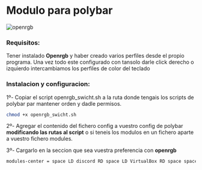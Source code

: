 
# Modulo para polybar

![openrgb](https://github.com/firstatack/polybar_volamp/blob/main/openrgb.png?raw=true)

### Requisitos:

Tener instalado **Openrgb** y haber creado varios perfiles desde el propio programa.
Una vez todo este configurado con tansolo darle click derecho o izquierdo intercambiamos los perfiles de color del teclado

### Instalacion y configuracion:
 
1º- Copiar el script openrgb_swicht.sh a la ruta donde tengais los scripts de polybar par mantener orden y dadle permisos.

```bash
chmod +x openrgb_swicht.sh
```

2º- Agregar el contenido del fichero config a vuestro config de polybar **modificando las rutas al script** o si teneis los modulos en un fichero aparte a vuestro fichero modules.

3º- Cargarlo en la seccion que sea vuestra preferencia con **openrgb**

```bash
modules-center = space LD discord RD space LD VirtualBox RD space space LD nvim RD space LD MS_VisualStudioCode RD space LD openrgb RD space LD voam RlD space LD battery RD
```